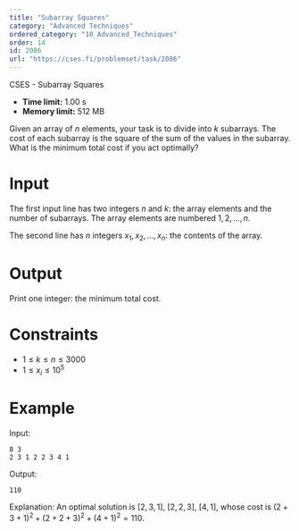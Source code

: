 ```yaml
---
title: "Subarray Squares"
category: "Advanced Techniques"
ordered_category: "10_Advanced_Techniques"
order: 14
id: 2086
url: "https://cses.fi/problemset/task/2086"
---
```


CSES - Subarray Squares

  * **Time limit:** 1.00 s
  * **Memory limit:** 512 MB

Given an array of $n$ elements, your task is to divide into $k$ subarrays. The
cost of each subarray is the square of the sum of the values in the subarray.
What is the minimum total cost if you act optimally?

# Input

The first input line has two integers $n$ and $k$: the array elements and the
number of subarrays. The array elements are numbered $1,2,\dots,n$.

The second line has $n$ integers $x_1,x_2,\dots,x_n$: the contents of the
array.

# Output

Print one integer: the minimum total cost.

# Constraints

  * $1 \le k \le n \le 3000$
  * $1 \le x_i \le 10^5$

# Example

Input:

    
    
    8 3
    2 3 1 2 2 3 4 1
    

Output:

    
    
    110
    

Explanation: An optimal solution is $[2,3,1]$, $[2,2,3]$, $[4,1]$, whose cost
is $(2+3+1)^2+(2+2+3)^2+(4+1)^2=110$.

